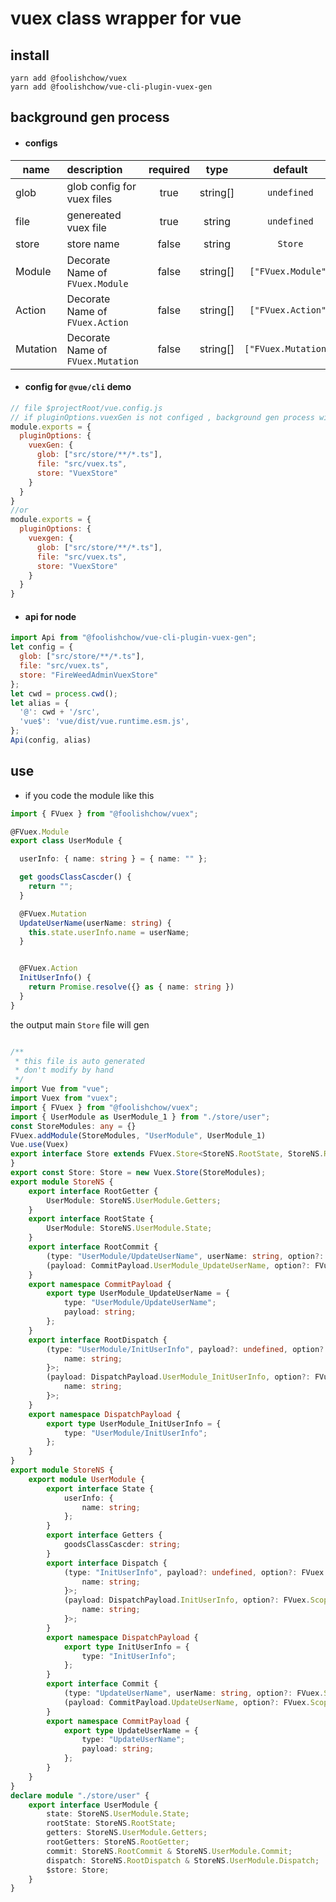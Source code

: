 # vuex class wrapper for vue

## install

```shell
yarn add @foolishchow/vuex
yarn add @foolishchow/vue-cli-plugin-vuex-gen
```



## background gen process
- #### configs   

| name     | description                       | required |   type   |       default        |
| -------- | :-------------------------------- | :------: | :------: | :------------------: |
| glob     | glob config for vuex files        |   true   | string[] |     `undefined`      |
| file     | genereated vuex file              |   true   |  string  |     `undefined`      |
| store    | store name                        |  false   |  string  |       `Store`        |
| Module   | Decorate Name of `FVuex.Module`   |  false   | string[] |  `["FVuex.Module"]`  |
| Action   | Decorate Name of `FVuex.Action`   |  false   | string[] |  `["FVuex.Action"]`  |
| Mutation | Decorate Name of `FVuex.Mutation` |  false   | string[] | `["FVuex.Mutation"]` |

- ####  config for `@vue/cli` demo
```js
// file $projectRoot/vue.config.js
// if pluginOptions.vuexGen is not configed , background gen process will not start
module.exports = {
  pluginOptions: {
    vuexGen: {
      glob: ["src/store/**/*.ts"],
      file: "src/vuex.ts",
      store: "VuexStore"
    }
  }
}
//or
module.exports = {
  pluginOptions: {
    vuexgen: {
      glob: ["src/store/**/*.ts"],
      file: "src/vuex.ts",
      store: "VuexStore"
    }
  }
}
```

- ####  api for node
```js
import Api from "@foolishchow/vue-cli-plugin-vuex-gen";
let config = {
  glob: ["src/store/**/*.ts"],
  file: "src/vuex.ts",
  store: "FireWeedAdminVuexStore"
};
let cwd = process.cwd();
let alias = {
  '@': cwd + '/src',
  'vue$': 'vue/dist/vue.runtime.esm.js',
};
Api(config, alias)
```

## use

- if you code the module like this   
```typescript
import { FVuex } from "@foolishchow/vuex";

@FVuex.Module
export class UserModule {

  userInfo: { name: string } = { name: "" };

  get goodsClassCascder() {
    return "";
  }

  @FVuex.Mutation
  UpdateUserName(userName: string) {
    this.state.userInfo.name = userName;
  }


  @FVuex.Action
  InitUserInfo() {
    return Promise.resolve({} as { name: string })
  }
}
```   
the output main  `Store` file will gen    
```typescript

/**
 * this file is auto generated
 * don't modify by hand
 */
import Vue from "vue";
import Vuex from "vuex";
import { FVuex } from "@foolishchow/vuex";
import { UserModule as UserModule_1 } from "./store/user";
const StoreModules: any = {}
FVuex.addModule(StoreModules, "UserModule", UserModule_1)
Vue.use(Vuex)
export interface Store extends FVuex.Store<StoreNS.RootState, StoreNS.RootGetter, StoreNS.RootCommit, StoreNS.RootDispatch> {
}
export const Store: Store = new Vuex.Store(StoreModules);
export module StoreNS {
    export interface RootGetter {
        UserModule: StoreNS.UserModule.Getters;
    }
    export interface RootState {
        UserModule: StoreNS.UserModule.State;
    }
    export interface RootCommit {
        (type: "UserModule/UpdateUserName", userName: string, option?: FVuex.CommitOption): void;
        (payload: CommitPayload.UserModule_UpdateUserName, option?: FVuex.CommitOption): void;
    }
    export namespace CommitPayload {
        export type UserModule_UpdateUserName = {
            type: "UserModule/UpdateUserName";
            payload: string;
        };
    }
    export interface RootDispatch {
        (type: "UserModule/InitUserInfo", payload?: undefined, option?: FVuex.DispatchOption): Promise<{
            name: string;
        }>;
        (payload: DispatchPayload.UserModule_InitUserInfo, option?: FVuex.DispatchOption): Promise<{
            name: string;
        }>;
    }
    export namespace DispatchPayload {
        export type UserModule_InitUserInfo = {
            type: "UserModule/InitUserInfo";
        };
    }
}
export module StoreNS {
    export module UserModule {
        export interface State {
            userInfo: {
                name: string;
            };
        }
        export interface Getters {
            goodsClassCascder: string;
        }
        export interface Dispatch {
            (type: "InitUserInfo", payload?: undefined, option?: FVuex.ScopedDispatchOption): Promise<{
                name: string;
            }>;
            (payload: DispatchPayload.InitUserInfo, option?: FVuex.ScopedDispatchOption): Promise<{
                name: string;
            }>;
        }
        export namespace DispatchPayload {
            export type InitUserInfo = {
                type: "InitUserInfo";
            };
        }
        export interface Commit {
            (type: "UpdateUserName", userName: string, option?: FVuex.ScopedCommitOption): void;
            (payload: CommitPayload.UpdateUserName, option?: FVuex.ScopedCommitOption): void;
        }
        export namespace CommitPayload {
            export type UpdateUserName = {
                type: "UpdateUserName";
                payload: string;
            };
        }
    }
}
declare module "./store/user" {
    export interface UserModule {
        state: StoreNS.UserModule.State;
        rootState: StoreNS.RootState;
        getters: StoreNS.UserModule.Getters;
        rootGetters: StoreNS.RootGetter;
        commit: StoreNS.RootCommit & StoreNS.UserModule.Commit;
        dispatch: StoreNS.RootDispatch & StoreNS.UserModule.Dispatch;
        $store: Store;
    }
}
```
